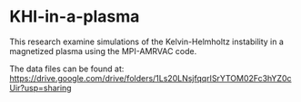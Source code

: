 # KHI-in-a-plasma
This research examine simulations of the Kelvin-Helmholtz instability in a magnetized plasma using the MPI-AMRVAC code.

The data files can be found at: https://drive.google.com/drive/folders/1Ls20LNsjfqqrISrYTOM02Fc3hYZ0cUir?usp=sharing
